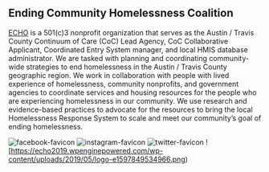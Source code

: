 ## Ending Community Homelessness Coalition

[ECHO](https://www.austinecho.org) is a 501(c)3 nonprofit organization that serves as the Austin / Travis County Continuum of Care (CoC) Lead Agency, CoC Collaborative Applicant, Coordinated Entry System manager, and local HMIS database administrator. We are tasked with planning and coordinating community-wide strategies to end homelessness in the Austin / Travis County geographic region. We work in collaboration with people with lived experience of homelessness, community nonprofits, and government agencies to coordinate services and housing resources for the people who are experiencing homelessness in our community. We use research and evidence-based practices to advocate for the resources to bring the local Homelessness Response System to scale and meet our community’s goal of ending homelessness.

![facebook-favicon](https://echo2019.wpenginepowered.com/wp-content/uploads/2019/05/logo-e1597849534966.png) ![instagram-favicon](https://echo2019.wpenginepowered.com/wp-content/uploads/2019/05/logo-e1597849534966.png) ![twitter-favicon](https://echo2019.wpenginepowered.com/wp-content/uploads/2019/05/logo-e1597849534966.png) ![https://echo2019.wpenginepowered.com/wp-content/uploads/2019/05/logo-e1597849534966.png)

<!--

**Here are some ideas to get you started:**

🙋‍♀️ A short introduction - what is your organization all about?
🌈 Contribution guidelines - how can the community get involved?
👩‍💻 Useful resources - where can the community find your docs? Is there anything else the community should know?
🍿 Fun facts - what does your team eat for breakfast?
🧙 Remember, you can do mighty things with the power of [Markdown](https://docs.github.com/github/writing-on-github/getting-started-with-writing-and-formatting-on-github/basic-writing-and-formatting-syntax)
-->
